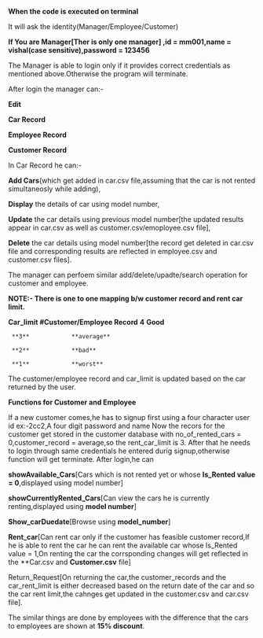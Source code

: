 **When the code is executed on terminal**

It will ask the identity(Manager/Employee/Customer)

**If You are Manager[Ther is only one manager] ,id = mm001,name = vishal(case sensitive),password = 123456**

The Manager is able to login only if it provides correct credentials as mentioned above.Otherwise the program will terminate.

 After login the manager can:-

 **Edit**

 **Car Record**

**Employee Record**

**Customer Record**


In Car Record he can:-

 **Add Cars**(which get added in car.csv file,assuming that the car is not rented simultaneosly while adding),

 **Display** the details of car using model number,

 **Update** the car details using previous model number[the updated results appear in car.csv as well as customer.csv/emoployee.csv file],

 **Delete** the car details using model number[the record get deleted in car.csv file and corresponding results are reflected in employee.csv and customer.csv files].


The manager can perfoem similar add/delete/upadte/search operation for customer and employee.

**NOTE:- There is one to one mapping b/w customer record and rent car limit.**

**Car_limit   #Customer/Employee Record**
     **4**            **Good**

     **3**            **average**

     **2**            **bad**

     **1**            **worst**



The customer/employee record and car_limit is updated based on the car returned by the user.


**Functions for Customer and Employee**

If a new customer comes,he has to signup first using a four character user id ex:-2cc2,A four digit password and name
Now the recors for the customer get stored in the customer database with no_of_rented_cars = 0,customer_record = average,so the rent_car_limit is 3.
After that he needs to login through same credentials he entered durig signup,otherwise function will get terminate.
After login,he can


 **showAvailable_Cars**[Cars which is not rented yet or whose **Is_Rented value = 0**,displayed using model number]

 **showCurrentlyRented_Cars**[Can view the cars he is currently renting,displayed using **model number**]

 **Show_carDuedate**[Browse using **model_number**]

 **Rent_car**[Can rent car only if the customer has feasible customer record,If he is able to rent the car he can rent the available car whose Is_Rented value = 1,On renting the car the corrsponding changes will get reflected in the **Car.csv and **Customer.csv** file]

 Return_Request[On returning the car,the customer_records and the car_rent_limit is either decreased based on the return date of the car and so the car rent limit,the cahnges get updated in the customer.csv and car.csv file].



 The similar things are done by employees with the difference that the cars to employees are shown at **15% discount**.
